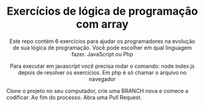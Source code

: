 <h1 align="center">
   Exercícios de lógica de programação com array 
</h1>


<p align="center">Este repo contém 6 exercícios para ajudar os programadores na evolução de sua lógica de programação. Você pode escolher em qual linguagem fazer. JavaScript ou Php</p>

<p  align="center">Para executar em javascript você precisa rodar o comando: node index.js depois de resolver os exercícios. Em php é só chamar o arquivo no navegador</p>


<p>Clone o projeto no seu computador, crie uma BRANCH nova e comece a codificar. Ao fim do processo. Abra uma Pull Request.</p>